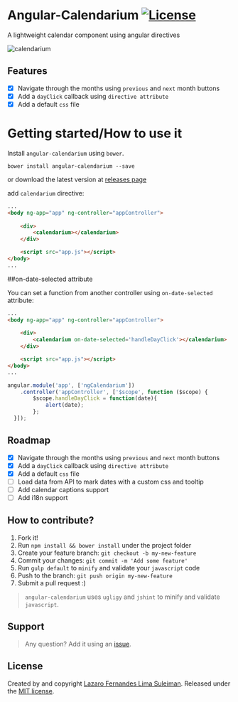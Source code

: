 # Angular-Calendarium [![License](http://img.shields.io/:license-mit-blue.svg)](https://github.com/lazarofl/angular-calendarium/blob/master/LICENSE)

A lightweight calendar component using angular directives

![calendarium](https://cloud.githubusercontent.com/assets/913314/12627736/a8d09a50-c526-11e5-9d33-7dea96bf9fd3.PNG) 

## Features

- [x] Navigate through the months using `previous` and `next` month buttons
- [x] Add a `dayClick` callback using `directive attribute`
- [x] Add a default `css` file

# Getting started/How to use it

Install `angular-calendarium` using `bower`.
```
bower install angular-calendarium --save
```
or download the latest version at [releases page](https://github.com/lazarofl/angular-calendarium/releases)

add `calendarium` directive:
```html
...
<body ng-app="app" ng-controller="appController">
	
	<div>
		<calendarium></calendarium>
	</div>

	<script src="app.js"></script>
</body>
...
```

##on-date-selected attribute

You can set a function from another controller using `on-date-selected` attribute:
```html
...
<body ng-app="app" ng-controller="appController">
	
	<div>
		<calendarium on-date-selected='handleDayClick'></calendarium>
	</div>

	<script src="app.js"></script>
</body>
...
```

```javascript
angular.module('app', ['ngCalendarium'])
	.controller('appController', ['$scope', function ($scope) {
		$scope.handleDayClick = function(date){
			alert(date);
		};
  }]);
```


## Roadmap

- [x] Navigate through the months using `previous` and `next` month buttons
- [x] Add a `dayClick` callback using `directive attribute`
- [x] Add a default `css` file
- [ ] Load data from API to mark dates with a custom css and tooltip
- [ ] Add calendar captions support
- [ ] Add i18n support

## How to contribute?

1. Fork it!
2. Run `npm install && bower install` under the project folder
3. Create your feature branch: `git checkout -b my-new-feature`
4. Commit your changes: `git commit -m 'Add some feature'`
5. Run `gulp default` to `minify` and validate your `javascript` code
6. Push to the branch: `git push origin my-new-feature`
7. Submit a pull request :)

> `angular-calendarium` uses `ugligy` and `jshint` to minify and validate `javascript`.

## Support

> Any question? Add it using an [issue](https://github.com/lazarofl/angular-calendarium/issues/new).

## License
Created by and copyright [Lazaro Fernandes Lima Suleiman](https://github.com/lazarofl). Released under the [MIT license](https://github.com/lazarofl/angular-calendarium/blob/master/LICENSE).